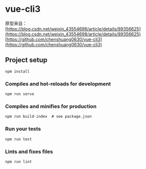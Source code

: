 # vue-cli3

原型来自：  
[https://blog.csdn.net/weixin_43554698/article/details/89356625](https://blog.csdn.net/weixin_43554698/article/details/89356625)  
[https://github.com/chenshuang0630/vue-cli3](https://github.com/chenshuang0630/vue-cli3)  


## Project setup
```
npm install
```

### Compiles and hot-reloads for development
```
npm run serve
```

### Compiles and minifies for production
```
npm run build-index  # see package.json
```

### Run your tests
```
npm run test
```

### Lints and fixes files
```
npm run lint
```
